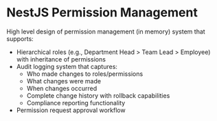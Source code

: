 # NestJS Permission Management
High level design of permission management (in memory) system that supports:
- Hierarchical roles (e.g., Department Head > Team Lead > Employee) with inheritance of permissions
- Audit logging system that captures:
  - Who made changes to roles/permissions
  - What changes were made
  - When changes occurred
  - Complete change history with rollback capabilities
  - Compliance reporting functionality
- Permission request approval workflow
